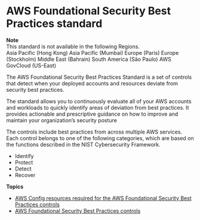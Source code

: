 # AWS Foundational Security Best Practices standard<a name="securityhub-standards-fsbp"></a>

**Note**  
This standard is not available in the following Regions\.  
Asia Pacific \(Hong Kong\)
Asia Pacific \(Mumbai\)
Europe \(Paris\)
Europe \(Stockholm\)
Middle East \(Bahrain\)
South America \(São Paulo\)
AWS GovCloud \(US\-East\)

The AWS Foundational Security Best Practices Standard is a set of controls that detect when your deployed accounts and resources deviate from security best practices\.

The standard allows you to continuously evaluate all of your AWS accounts and workloads to quickly identify areas of deviation from best practices\. It provides actionable and prescriptive guidance on how to improve and maintain your organization’s security posture

The controls include best practices from across multiple AWS services\. Each control belongs to one of the following categories, which are based on the functions described in the NIST Cybersecurity Framework\.
+ Identify
+ Protect
+ Detect
+ Recover

**Topics**
+ [AWS Config resources required for the AWS Foundational Security Best Practices controls](standards-fsbp-config-resources.md)
+ [AWS Foundational Security Best Practices controls](securityhub-standards-fsbp-controls.md)